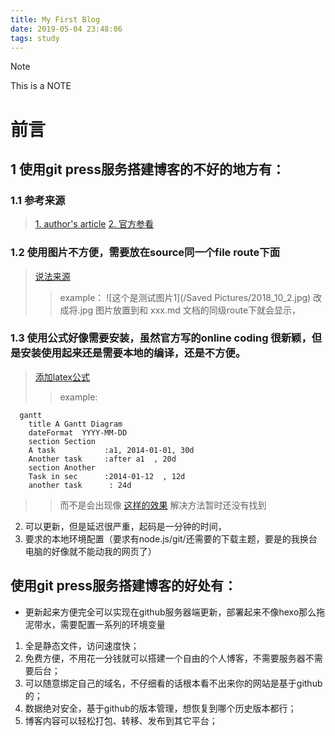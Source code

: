 ```yaml
---
title: My First Blog
date: 2019-05-04 23:48:06
tags: study
---
```

> [!NOTE]
> This is a NOTE
# 前言

## 1 使用git press服务搭建博客的不好的地方有：

### 1.1 参考来源
> [1. author's article](https://gitpress.io/@gitpress/)
> [2. 官方参看](https://gitpress.io/c/helps/welcome)

### 1.2 使用图片不方便，需要放在source同一个file route下面 
> [说法来源](https://gitpress.io/c/helps/troubleshooting)
>> example： ![这个是测试图片1](/Saved Pictures/2018_10_2.jpg)
>> 改成将.jpg 图片放置到和 xxx.md 文档的同级route下就会显示，

### 1.3 使用公式好像需要安装，虽然官方写的online coding 很新颖，但是安装使用起来还是需要本地的编译，还是不方便。
> [添加latex公式](https://gitpress.io/@gitpress/latex)
>> example:
```mermaid,autorun
  gantt
    title A Gantt Diagram
    dateFormat  YYYY-MM-DD
    section Section
    A task           :a1, 2014-01-01, 30d
    Another task     :after a1  , 20d
    section Another
    Task in sec      :2014-01-12  , 12d
    another task      : 24d
```
>> 而不是会出现像 [这样的效果](https://mermaidjs.github.io/gantt.html)
>> 解决方法暂时还没有找到

2. 可以更新，但是延迟很严重，起码是一分钟的时间，
3. 要求的本地环境配置（要求有node.js/git/还需要的下载主题，要是的我换台电脑的好像就不能动我的网页了）

<!--more-->

## 使用git press服务搭建博客的好处有：

* 更新起来方便完全可以实现在github服务器端更新，部署起来不像hexo那么拖泥带水，需要配置一系列的环境变量
1. 全是静态文件，访问速度快；
2. 免费方便，不用花一分钱就可以搭建一个自由的个人博客，不需要服务器不需要后台；
3. 可以随意绑定自己的域名，不仔细看的话根本看不出来你的网站是基于github的；
4. 数据绝对安全，基于github的版本管理，想恢复到哪个历史版本都行；
5. 博客内容可以轻松打包、转移、发布到其它平台；
